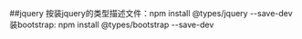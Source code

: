  ##jquery
 按装jquery的类型描述文件：npm install @types/jquery --save-dev
   装bootstrap: npm install @types/bootstrap --save-dev
